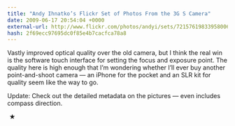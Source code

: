 ```yaml
---
title: "Andy Ihnatko’s Flickr Set of Photos From the 3G S Camera"
date: 2009-06-17 20:54:04 +0000
external-url: http://www.flickr.com/photos/andyi/sets/72157619833958006/
hash: 2f69ecc97695dc0f85e4b7cacfca78a8
---
```


Vastly improved optical quality over the old camera, but I think the real win is the software touch interface for setting the focus and exposure point. The quality here is high enough that I’m wondering whether I’ll ever buy another point-and-shoot camera — an iPhone for the pocket and an SLR kit for quality seem like the way to go.


Update: Check out the detailed metadata on the pictures — even includes compass direction.



 ★ 


